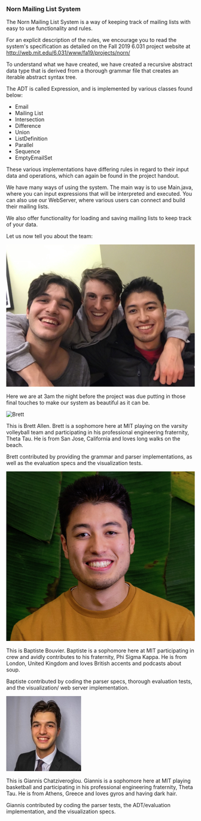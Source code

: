 ### Norn Mailing List System

The Norn Mailing List System is a way of keeping track of mailing lists with easy to use
functionality and rules.

For an explicit description of the rules, we encourage you to read the system's specification
as detailed on the Fall 2019 6.031 project website at http://web.mit.edu/6.031/www/fa19/projects/norn/

To understand what we have created, we have created a recursive abstract data type that is derived
from a thorough grammar file that creates an iterable abstract syntax tree.

The ADT is called Expression, and is implemented by various classes found below:
- Email
- Mailing List
- Intersection
- Difference
- Union
- ListDefinition
- Parallel
- Sequence
- EmptyEmailSet

These various implementations have differing rules in regard to their input data and operations,
which can again be found in the project handout.

We have many ways of using the system. The main way is to use Main.java, where you can input
expressions that will be interpreted and executed. You can also use our WebServer, where
various users can connect and build their mailing lists.

We also offer functionality for loading and saving mailing lists to keep track of your data.


Let us now tell you about the team:

![The Boys](TheBoys.png)

Here we are at 3am the night before the project was due putting in those final touches
to make our system as beautiful as it can be.

![Brett](Houndify!.png)

This is Brett Allen. Brett is a sophomore here at MIT playing on the varsity volleyball team
and participating in his professional engineering fraternity, Theta Tau. He is from San Jose,
California and loves long walks on the beach.

Brett contributed by providing the grammar and parser implementations, as well as the evaluation specs
and the visualization tests.

![Baptiste](Baptiste.jpg)

This is Baptiste Bouvier. Baptiste is a sophomore here at MIT participating in crew and avidly 
contributes to his fraternity, Phi Sigma Kappa. He is from London, United Kingdom and loves
British accents and podcasts about soup.

Baptiste contributed by coding the parser specs, thorough evaluation tests, and the visualization/
web server implementation.

![Giannis](Giannis.jpg)

This is Giannis Chatziveroglou. Giannis is a sophomore here at MIT playing basketball and participating
in his professional engineering fraternity, Theta Tau. He is from Athens, Greece and loves gyros
and having dark hair.

Giannis contributed by coding the parser tests, the ADT/evaluation implementation, and the visualization
specs.
